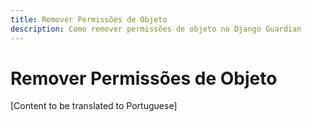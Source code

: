```yaml
---
title: Remover Permissões de Objeto
description: Como remover permissões de objeto no Django Guardian
---
```


# Remover Permissões de Objeto

[Content to be translated to Portuguese]

<!-- This page content will be translated from the main English userguide/remove.md -->
